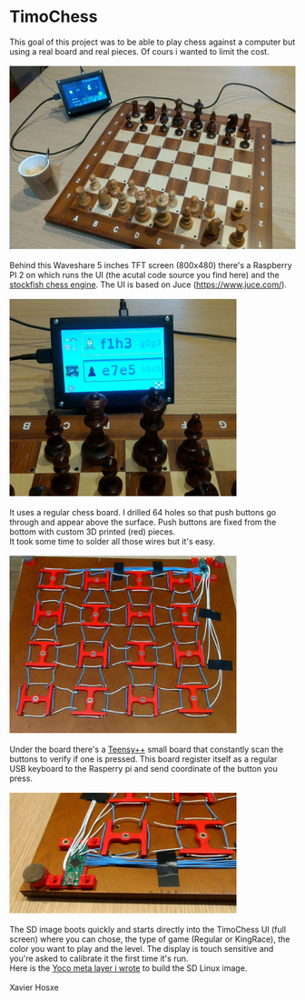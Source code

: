 # TimoChess

This goal of this project was to be able to play chess against a computer but using a real board and real pieces. Of cours i wanted to limit the cost.
<br /><br />
<img src="pictures/TimoChess_01.jpg" width="600px" />
<br /><br />
Behind this  Waveshare 5 inches TFT screen (800x480) there's a Raspberry PI 2 on which runs the UI (the acutal code source you find here) and the <a href="https://stockfishchess.org/">stockfish chess engine</a>. 
The UI is based on Juce (https://www.juce.com/).
<br /><br />
<img src="pictures/TimoChess_02.jpg" width="400px" />
<br /><br />
It uses a regular chess board. I drilled 64 holes so that push buttons go through and appear above the surface. Push buttons are fixed from the bottom with custom 3D printed (red) pieces. <br />
It took some time to solder all those wires but it's easy.
<br /><br />
<img src="pictures/TimoChess_03.jpg" width="400px" />
<br /><br />
Under the board there's a <a href="https://www.pjrc.com/store/teensypp.html">Teensy++</a> small board that constantly scan the buttons to verify if one is pressed. This board register itself as a regular USB keyboard to the Rasperry pi and send coordinate of the button you press.
<br /><br />
<img src="pictures/TimoChess_04.jpg" width="400px" />
<br /><br />
The SD image boots quickly and starts directly into the TimoChess UI (full screen) where you can chose, the type of game (Regular or KingRace), the color you want to play and the level. The display is touch sensitive and you're asked to calibrate it the first time it's run. <br />
Here is the <a href="https://github.com/Ixox/meta-xavier">Yoco meta layer i wrote</a> to build the SD Linux image.
<br /><br />
Xavier Hosxe
